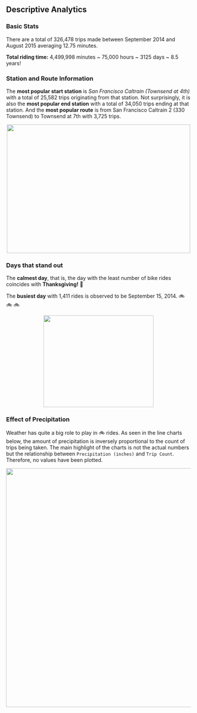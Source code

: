 ## Descriptive Analytics

### Basic Stats

There are a total of 326,478 trips made between September 2014 and August 2015 averaging 12.75 minutes. 

**Total riding time:**
4,499,998 minutes ~ 75,000 hours ~ 3125 days ~ 8.5 years!

### Station and Route Information

The **most popular start station** is _San Francisco Caltrain (Townsend at 4th)_ with a total of 25,582 trips originating from that station. Not surprisingly, it is also the **most popular end station** with a total of 34,050 trips ending at that station. And the **most popular route** is from San Francisco Caltrain 2 (330 Townsend) to Townsend at 7th with 3,725 trips. 

<p align="center">
<img src="https://i.imgur.com/2vlm9Xv.png" width="500" height="350">
</p>

### Days that stand out

The **calmest day**, that is, the day with the least number of bike rides coincides with **Thanksgiving!** :poultry_leg: 

The **busiest day** with 1,411 rides is observed to be September 15, 2014. :bike: :bike: :bike: 

<p align="center">
<img src="https://i.imgur.com/DwUvG2i.png" width="300" height="250">
</p>

### Effect of Precipitation

Weather has quite a big role to play in :bike: rides. As seen in the line charts below, the amount of precipitation is inversely proportional to the count of trips being taken. The main highlight of the charts is not the actual numbers but the relationship between `Precipitation (inches)` and `Trip Count`. Therefore, no values have been plotted.

<p align="center">
<img src="https://i.imgur.com/wMhmhKu.png" width="700" height="650">
</p>
